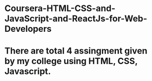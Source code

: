 # Coursera-HTML-CSS-and-JavaScript-and-ReactJs-for-Web-Developers
# There are total 4 assingment given by my college using HTML, CSS, Javascript.
